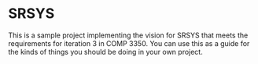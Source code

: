 SRSYS
=====

This is a sample project implementing the vision for SRSYS that meets the
requirements for iteration 3 in COMP 3350. You can use this as a guide for the
kinds of things you should be doing in your own project.
